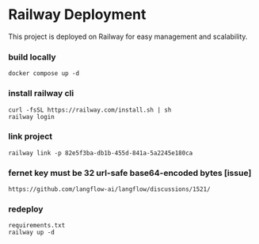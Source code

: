 # Railway Deployment
This project is deployed on Railway for easy management and scalability.

### build locally
```shell
docker compose up -d
```

### install railway cli
```shell
curl -fsSL https://railway.com/install.sh | sh
railway login
```

### link project
```shell
railway link -p 82e5f3ba-db1b-455d-841a-5a2245e180ca
```

### fernet key must be 32 url-safe base64-encoded bytes [issue]
```shell
https://github.com/langflow-ai/langflow/discussions/1521/
```

### redeploy
```shell
requirements.txt
railway up -d
```